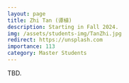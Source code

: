 ```yaml
---
layout: page
title: Zhi Tan (谭植)
description: Starting in Fall 2024. 
img: /assets/students-img/TanZhi.jpg
redirect: https://unsplash.com
importance: 113
category: Master Students
---
```


TBD.